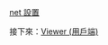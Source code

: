 [net 設置](/zh-TW/viewer/net.md ':include :type=markdown')

接下來：[Viewer (用戶端)](/zh-TW/viewer/3legged/ui)